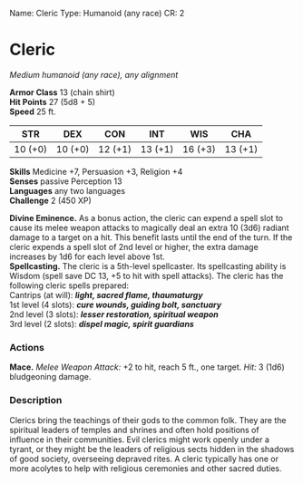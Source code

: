 Name: Cleric
Type: Humanoid (any race)
CR: 2

# Cleric 
_Medium humanoid (any race), any alignment_

**Armor Class** 13 (chain shirt)    
**Hit Points** 27 (5d8 + 5)    
**Speed** 25 ft. 

| STR     | DEX     | CON     | INT     | WIS     | CHA     |
|---------|---------|---------|---------|---------|---------|
| 10 (+0) | 10 (+0) | 12 (+1) | 13 (+1) | 16 (+3) | 13 (+1) |   

**Skills** Medicine +7, Persuasion +3, Religion +4    
**Senses** passive Perception 13    
**Languages** any two languages    
**Challenge** 2 (450 XP) 

**Divine Eminence.** As a bonus action, the cleric can expend a spell slot to cause its melee weapon attacks to magically deal an extra 10 (3d6) radiant damage to a target on a hit. This benefit lasts until the end of the turn. If the cleric expends a spell slot of 2nd level or higher, the extra damage increases by 1d6 for each level above 1st.    
**Spellcasting.** The cleric is a 5th-level spellcaster. Its spellcasting ability is Wisdom (spell save DC 13, +5 to hit with spell attacks). The cleric has the following cleric spells prepared:    
Cantrips (at will): **_light, sacred flame, thaumaturgy_**    
1st level (4 slots): **_cure wounds, guiding bolt, sanctuary_**    
2nd level (3 slots): **_lesser restoration, spiritual weapon_**    
3rd level (2 slots): **_dispel magic, spirit guardians_** 

### Actions 
**Mace.** _Melee Weapon Attack:_ +2 to hit, reach 5 ft., one target. _Hit:_ 3 (1d6) bludgeoning damage. 

### Description
Clerics bring the teachings of their gods to the common folk. They are the spiritual leaders of temples and shrines and often hold positions of influence in their communities. Evil clerics might work openly under a tyrant, or they might be the leaders of religious sects hidden in the shadows of good society, overseeing depraved rites. A cleric typically has one or more acolytes to help with religious ceremonies and other sacred duties.